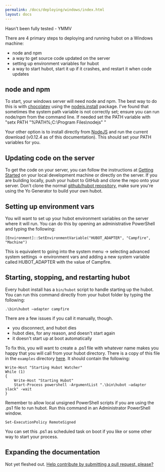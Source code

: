```yaml
---
permalink: /docs/deploying/windows/index.html
layout: docs
---
```


Hasn't been fully tested - YMMV

There are 4 primary steps to deploying and running hubot on a Windows machine:

  * node and npm
  * a way to get source code updated on the server
  * setting up environment variables for hubot
  * a way to start hubot, start it up if it crashes, and restart it when code updates

## node and npm

To start, your windows server will need node and npm. 
The best way to do this is with [chocolatey](http://chocolatey.org) using the [nodejs.install](http://chocolatey.org/packages/nodejs.install) package.
I've found that sometimes the system path variable is not correctly set; ensure you can run node/npm from the command line. If needed set the PATH variable with "setx PATH \"%PATH%;C:\Program Files\nodejs\" "

Your other option is to install directly from [NodeJS](https://nodejs.org/) and run the current download (v0.12.4 as of this documentation). This should set your PATH variables for you.

## Updating code on the server

To get the code on your server, you can follow the instructions at [Getting Started](/docs/index.md) on your local development machine or directly on the server. If you are building locally, push your hubot to GitHub and clone the repo onto your server. Don't clone the normal [github/hubot repository](http://github.com/github/hubot), make sure you're using the Yo Generator to build your own hubot.

## Setting up environment vars

You will want to set up your hubot environment variables on the server where it will run. You can do this by opening an administrative PowerShell and typing the following:

    [Environment]::SetEnvironmentVariable("HUBOT_ADAPTER", "Campfire", "Machine")

This is equivalent to going into the system menu -> selecting advanced system settings -> environment vars and adding a new system variable called HUBOT_ADAPTER with the value of Campfire.

## Starting, stopping, and restarting hubot

Every hubot install has a `bin/hubot` script to handle starting up the hubot.
You can run this command directly from your hubot folder by typing the following:

    .\bin\hubot –adapter campfire

There are a few issues if you call it manually, though.

* you disconnect, and hubot dies
* hubot dies, for any reason, and doesn't start again
* it doesn't start up at boot automatically

To fix this, you will want to create a .ps1 file with whatever name makes you happy that you will call from your hubot directory. There is a copy of this file in the `examples` directory [here](/examples/hubot-start.ps1). It should contain the following:

    Write-Host "Starting Hubot Watcher"
    While (1)
    {
        Write-Host "Starting Hubot"
        Start-Process powershell -ArgumentList ".\bin\hubot –adapter slack" -wait
    }

Remember to allow local unsigned PowerShell scripts if you are using the .ps1 file to run hubot. Run this command in an Administrator PowerShell window.

    Set-ExecutionPolicy RemoteSigned

You can set this .ps1 as scheduled task on boot if you like or some other way to start your process. 

## Expanding the documentation

Not yet fleshed out. [Help contribute by submitting a pull request, please?](https://github.com/github/hubot/pull/new/master)
